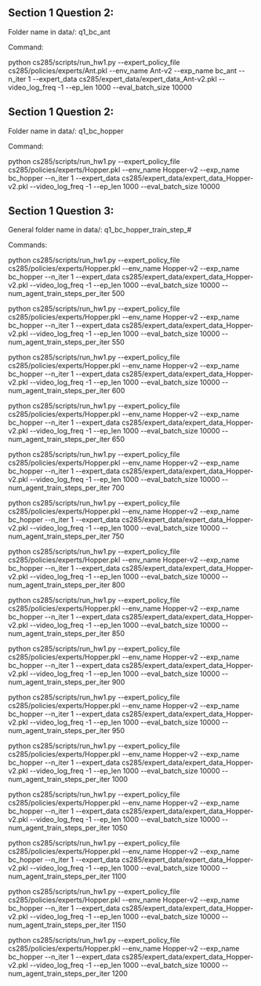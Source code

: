 ## Section 1 Question 2:
Folder name in data/: q1_bc_ant

Command:

python cs285/scripts/run_hw1.py --expert_policy_file cs285/policies/experts/Ant.pkl --env_name Ant-v2 --exp_name bc_ant --n_iter 1 --expert_data cs285/expert_data/expert_data_Ant-v2.pkl --video_log_freq -1 --ep_len 1000 --eval_batch_size 10000


## Section 1 Question 2:
Folder name in data/: q1_bc_hopper

Command:

python cs285/scripts/run_hw1.py --expert_policy_file cs285/policies/experts/Hopper.pkl --env_name Hopper-v2 --exp_name bc_hopper --n_iter 1 --expert_data cs285/expert_data/expert_data_Hopper-v2.pkl --video_log_freq -1 --ep_len 1000 --eval_batch_size 10000


## Section 1 Question 3:
General folder name in data/: q1_bc_hopper_train_step_#

Commands:

python cs285/scripts/run_hw1.py --expert_policy_file cs285/policies/experts/Hopper.pkl --env_name Hopper-v2 --exp_name bc_hopper --n_iter 1 --expert_data cs285/expert_data/expert_data_Hopper-v2.pkl --video_log_freq -1 --ep_len 1000 --eval_batch_size 10000 --num_agent_train_steps_per_iter 500

python cs285/scripts/run_hw1.py --expert_policy_file cs285/policies/experts/Hopper.pkl --env_name Hopper-v2 --exp_name bc_hopper --n_iter 1 --expert_data cs285/expert_data/expert_data_Hopper-v2.pkl --video_log_freq -1 --ep_len 1000 --eval_batch_size 10000 --num_agent_train_steps_per_iter 550

python cs285/scripts/run_hw1.py --expert_policy_file cs285/policies/experts/Hopper.pkl --env_name Hopper-v2 --exp_name bc_hopper --n_iter 1 --expert_data cs285/expert_data/expert_data_Hopper-v2.pkl --video_log_freq -1 --ep_len 1000 --eval_batch_size 10000 --num_agent_train_steps_per_iter 600

python cs285/scripts/run_hw1.py --expert_policy_file cs285/policies/experts/Hopper.pkl --env_name Hopper-v2 --exp_name bc_hopper --n_iter 1 --expert_data cs285/expert_data/expert_data_Hopper-v2.pkl --video_log_freq -1 --ep_len 1000 --eval_batch_size 10000 --num_agent_train_steps_per_iter 650

python cs285/scripts/run_hw1.py --expert_policy_file cs285/policies/experts/Hopper.pkl --env_name Hopper-v2 --exp_name bc_hopper --n_iter 1 --expert_data cs285/expert_data/expert_data_Hopper-v2.pkl --video_log_freq -1 --ep_len 1000 --eval_batch_size 10000 --num_agent_train_steps_per_iter 700

python cs285/scripts/run_hw1.py --expert_policy_file cs285/policies/experts/Hopper.pkl --env_name Hopper-v2 --exp_name bc_hopper --n_iter 1 --expert_data cs285/expert_data/expert_data_Hopper-v2.pkl --video_log_freq -1 --ep_len 1000 --eval_batch_size 10000 --num_agent_train_steps_per_iter 750

python cs285/scripts/run_hw1.py --expert_policy_file cs285/policies/experts/Hopper.pkl --env_name Hopper-v2 --exp_name bc_hopper --n_iter 1 --expert_data cs285/expert_data/expert_data_Hopper-v2.pkl --video_log_freq -1 --ep_len 1000 --eval_batch_size 10000 --num_agent_train_steps_per_iter 800

python cs285/scripts/run_hw1.py --expert_policy_file cs285/policies/experts/Hopper.pkl --env_name Hopper-v2 --exp_name bc_hopper --n_iter 1 --expert_data cs285/expert_data/expert_data_Hopper-v2.pkl --video_log_freq -1 --ep_len 1000 --eval_batch_size 10000 --num_agent_train_steps_per_iter 850

python cs285/scripts/run_hw1.py --expert_policy_file cs285/policies/experts/Hopper.pkl --env_name Hopper-v2 --exp_name bc_hopper --n_iter 1 --expert_data cs285/expert_data/expert_data_Hopper-v2.pkl --video_log_freq -1 --ep_len 1000 --eval_batch_size 10000 --num_agent_train_steps_per_iter 900

python cs285/scripts/run_hw1.py --expert_policy_file cs285/policies/experts/Hopper.pkl --env_name Hopper-v2 --exp_name bc_hopper --n_iter 1 --expert_data cs285/expert_data/expert_data_Hopper-v2.pkl --video_log_freq -1 --ep_len 1000 --eval_batch_size 10000 --num_agent_train_steps_per_iter 950

python cs285/scripts/run_hw1.py --expert_policy_file cs285/policies/experts/Hopper.pkl --env_name Hopper-v2 --exp_name bc_hopper --n_iter 1 --expert_data cs285/expert_data/expert_data_Hopper-v2.pkl --video_log_freq -1 --ep_len 1000 --eval_batch_size 10000 --num_agent_train_steps_per_iter 1000

python cs285/scripts/run_hw1.py --expert_policy_file cs285/policies/experts/Hopper.pkl --env_name Hopper-v2 --exp_name bc_hopper --n_iter 1 --expert_data cs285/expert_data/expert_data_Hopper-v2.pkl --video_log_freq -1 --ep_len 1000 --eval_batch_size 10000 --num_agent_train_steps_per_iter 1050

python cs285/scripts/run_hw1.py --expert_policy_file cs285/policies/experts/Hopper.pkl --env_name Hopper-v2 --exp_name bc_hopper --n_iter 1 --expert_data cs285/expert_data/expert_data_Hopper-v2.pkl --video_log_freq -1 --ep_len 1000 --eval_batch_size 10000 --num_agent_train_steps_per_iter 1100

python cs285/scripts/run_hw1.py --expert_policy_file cs285/policies/experts/Hopper.pkl --env_name Hopper-v2 --exp_name bc_hopper --n_iter 1 --expert_data cs285/expert_data/expert_data_Hopper-v2.pkl --video_log_freq -1 --ep_len 1000 --eval_batch_size 10000 --num_agent_train_steps_per_iter 1150

python cs285/scripts/run_hw1.py --expert_policy_file cs285/policies/experts/Hopper.pkl --env_name Hopper-v2 --exp_name bc_hopper --n_iter 1 --expert_data cs285/expert_data/expert_data_Hopper-v2.pkl --video_log_freq -1 --ep_len 1000 --eval_batch_size 10000 --num_agent_train_steps_per_iter 1200
